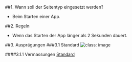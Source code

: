 ##1. Wann soll der Seitentyp eingesetzt werden?
*   Beim Starten einer App.

##2. Regeln
*   Wenn das Starten der App länger als 2 Sekunden dauert.

##3. Ausprägungen
###3.1 Standard
![](https://raw.githubusercontent.com/sbb-design-systems/mdsd/master/page-types/1-splash-screen/images/MS01.png 'class: image')

####3.1.1 Vermassungen
[Standard](https://sbb.invisionapp.com/d/main#/console/14051805/323023907/inspect)